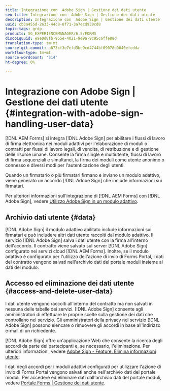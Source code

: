 ```yaml
---
title: Integrazione con  Adobe Sign | Gestione dei dati utente
seo-title: Integrazione con  Adobe Sign | Gestione dei dati utente
description: Integrazione con  Adobe Sign | Gestione dei dati utente
uuid: cb3a455d-2e33-44c8-8f71-3a7ecd939cd8
topic-tags: grdp
products: SG_EXPERIENCEMANAGER/6.5/FORMS
discoiquuid: e9e0d8fb-955e-4021-9e9a-9c95c6ffe88d
translation-type: tm+mt
source-git-commit: a873cf3e7efd3bc9cd4744bf09078d9040efcdda
workflow-type: tm+mt
source-wordcount: '314'
ht-degree: 0%

---
```



# Integrazione con  Adobe Sign | Gestione dei dati utente {#integration-with-adobe-sign-handling-user-data}

[!DNL AEM Forms] si integra [!DNL  Adobe Sign] per abilitare i flussi di lavoro di firma elettronica nei moduli adattivi per l&#39;elaborazione di moduli o contratti per flussi di lavoro legali, di vendita, di retribuzione e di gestione delle risorse umane. Consente la firma single e multiutente, flussi di lavoro di firma sequenziali e simultanei, la firma dei moduli come utente anonimo o connesso e diversi modi per l&#39;autenticazione degli utenti.

Quando un firmatario o più firmatari firmano e inviano un modulo adattivo, viene generato un accordo [!DNL Adobe Sign] che include informazioni sui firmatari.

Per ulteriori informazioni sull&#39;integrazione di [!DNL AEM Forms] con [!DNL Adobe Sign], vedere [Utilizzo  Adobe Sign in un modulo adattivo](/help/forms/using/working-with-adobe-sign.md).

## Archivio dati utente {#data}

[!DNL Adobe Sign] il modulo adattivo abilitato include informazioni sui firmatari e può includere altri dati utente raccolti dal modulo adattivo. Il servizio [!DNL Adobe Sign] salva i dati utente con la firma all&#39;interno dell&#39;accordo. Il contratto viene salvato sul server [!DNL Adobe Sign] configurato nei servizi cloud [!DNL AEM Forms]. Inoltre, se il modulo adattivo è configurato per l&#39;utilizzo dell&#39;azione di invio di Forms Portal, i dati del contratto vengono salvati nell&#39;archivio dati del portale moduli insieme ai dati del modulo.

## Accesso ed eliminazione dei dati utente {#access-and-delete-user-data}

I dati utente vengono raccolti all&#39;interno del contratto ma non salvati in nessuna delle tabelle dei servizi. [!DNL Adobe Sign] consente agli amministratori di effettuare le proprie scelte sulla gestione dei dati che controllano nel servizio. Gli amministratori della privacy nel servizio [!DNL Adobe Sign] possono elencare o rimuovere gli accordi in base all&#39;indirizzo e-mail di un richiedente.

[!DNL Adobe Sign] offre un&#39;applicazione Web che consente la ricerca degli accordi da parte dei partecipanti e, se necessario, l&#39;eliminazione. Per ulteriori informazioni, vedere [ Adobe Sign - Feature: Elimina informazioni utente](https://helpx.adobe.com/sign/help/adobesign_gdpr_user_deletion.html).

I dati degli accordi per i moduli adattivi configurati per utilizzare l&#39;azione di invio di Forms Portal vengono salvati anche nell&#39;archivio dati del portale moduli. Per accedere ed eliminare dati dall&#39;archivio dati del portale moduli, vedere [Portale Forms | Gestione dei dati utente](/help/forms/using/forms-portal-handling-user-data.md).
